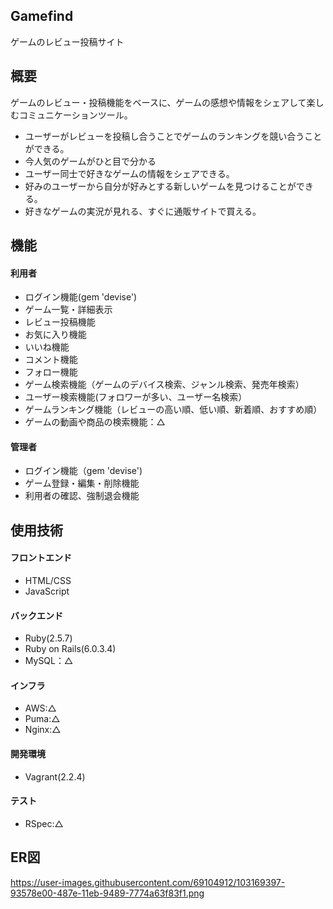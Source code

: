 ## Gamefind
ゲームのレビュー投稿サイト

## 概要
ゲームのレビュー・投稿機能をベースに、ゲームの感想や情報をシェアして楽しむコミュニケーションツール。
- ユーザーがレビューを投稿し合うことでゲームのランキングを競い合うことができる。
- 今人気のゲームがひと目で分かる<br>
- ユーザー同士で好きなゲームの情報をシェアできる。
- 好みのユーザーから自分が好みとする新しいゲームを見つけることができる。
- 好きなゲームの実況が見れる、すぐに通販サイトで買える。

## 機能 
#### 利用者
- ログイン機能(gem 'devise')
- ゲーム一覧・詳細表示
- レビュー投稿機能
- お気に入り機能
- いいね機能
- コメント機能
- フォロー機能
- ゲーム検索機能（ゲームのデバイス検索、ジャンル検索、発売年検索）
- ユーザー検索機能(フォロワーが多い、ユーザー名検索）
- ゲームランキング機能（レビューの高い順、低い順、新着順、おすすめ順）
- ゲームの動画や商品の検索機能：△
#### 管理者
- ログイン機能（gem 'devise')
- ゲーム登録・編集・削除機能
- 利用者の確認、強制退会機能

## 使用技術
#### フロントエンド
- HTML/CSS
- JavaScript
#### バックエンド
- Ruby(2.5.7)
- Ruby on Rails(6.0.3.4)
- MySQL：△
#### インフラ
- AWS:△
- Puma:△
- Nginx:△

#### 開発環境
- Vagrant(2.2.4)
#### テスト
- RSpec:△

## ER図
https://user-images.githubusercontent.com/69104912/103169397-93578e00-487e-11eb-9489-7774a63f83f1.png

